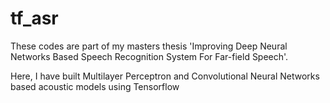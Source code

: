 # tf_asr

These codes are part of my masters thesis 'Improving Deep Neural Networks Based Speech Recognition System For Far-field Speech'.

Here, I have built Multilayer Perceptron and Convolutional Neural Networks based acoustic models using Tensorflow
